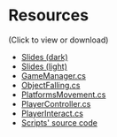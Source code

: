 # Resources

(Click to view or download)

- <a href="https://github.com/GNITOAHC/2023CSCamp/blob/main/slide/sources/Resources/slides-dark.pdf?raw=true" >Slides (dark)</a>
- <a href="https://github.com/GNITOAHC/2023CSCamp/blob/main/slide/sources/Resources/slides-light.pdf?raw=true" >Slides (light)</a>
- <a href="https://github.com/GNITOAHC/2023CSCamp/blob/main/slide/sources/Resources/GameManager.cs?raw=true" >GameManager.cs</a>
- <a href="https://github.com/GNITOAHC/2023CSCamp/blob/main/slide/sources/Resources/ObjectFalling.cs?raw=true" >ObjectFalling.cs</a>
- <a href="https://github.com/GNITOAHC/2023CSCamp/blob/main/slide/sources/Resources/PlatformsMovement.cs?raw=true" >PlatformsMovement.cs</a>
- <a href="https://github.com/GNITOAHC/2023CSCamp/blob/main/slide/sources/Resources/PlayerController.cs?raw=true" >PlayerController.cs</a>
- <a href="https://github.com/GNITOAHC/2023CSCamp/blob/main/slide/sources/Resources/PlayerInteract.cs?raw=true" >PlayerInteract.cs</a>
- <a href="https://github.com/GNITOAHC/2023CSCamp/tree/main/Assets/Scripts" >Scripts' source code</a>
